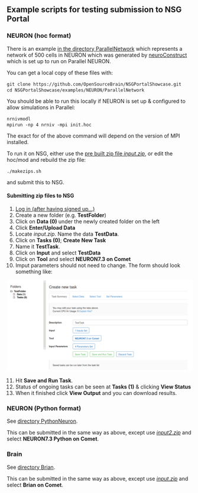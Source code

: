 ## Example scripts for testing submission to NSG Portal

### NEURON (hoc format)

There is an example [in the directory ParallelNetwork](https://github.com/OpenSourceBrain/NSGPortalShowcase/tree/master/examples/NEURON/ParallelNetwork) which represents a network of 500 cells in NEURON which was generated by [neuroConstruct](http://neuroconstruct.org/) which is set up to run on Parallel NEURON.

You can get a local copy of these files with:

    git clone https://github.com/OpenSourceBrain/NSGPortalShowcase.git
    cd NSGPortalShowcase/examples/NEURON/ParallelNetwork
    
You should be able to run this locally if NEURON is set up & configured to allow simulations in Parallel:

    nrnivmodl
    mpirun -np 4 nrniv -mpi init.hoc
    
The exact for of the above command will depend on the version of MPI installed. 

To run it on NSG, either use the [pre built zip file *input.zip*](https://github.com/OpenSourceBrain/NSGPortalShowcase/blob/master/examples/NEURON/input.zip), or edit the hoc/mod and rebuild the zip file:

    ./makezips.sh
    
and submit this to NSG. 

#### Submitting zip files to NSG

1. [Log in (after having signed up...)](http://www.nsgportal.org/portal2/login!input.action)
2. Create a new folder (e.g. **TestFolder**)
3. Click on **Data (0)** under the newly created folder on the left
4. Click **Enter/Upload Data**
5. Locate *input.zip*. Name the data **TestData**.
6. Click on **Tasks (0)**; **Create New Task**
7. Name it **TestTask**.
8. Click on **Input** and select **TestData**
9. Click on **Tool** and select **NEURON7.3 on Comet**
10. Imput parameters should not need to change. The form should look something like: 

![](https://raw.githubusercontent.com/OpenSourceBrain/NSGPortalShowcase/master/examples/NSG.png)

11. Hit **Save and Run Task**.
12. Status of ongoing tasks can be seen at **Tasks (1)** & clicking **View Status**
13. When it finished click **View Output** and you can download results.



### NEURON (Python format)

See [directory PythonNeuron](https://github.com/OpenSourceBrain/NSGPortalShowcase/tree/master/examples/NEURON/PythonNeuron).

This can be submitted in the same way as above, except use [*input2.zip*](https://github.com/OpenSourceBrain/NSGPortalShowcase/blob/master/examples/NEURON/input2.zip) and select **NEURON7.3 Python on Comet**.

### Brain

See [directory Brian](https://github.com/OpenSourceBrain/NSGPortalShowcase/tree/master/examples/Brian).

This can be submitted in the same way as above, except use [*input.zip*](https://github.com/OpenSourceBrain/NSGPortalShowcase/blob/master/examples/Brian/input.zip) and select **Brian on Comet**.

